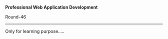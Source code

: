 <p><b>Professional Web Application Development</b></p>
<p>Round-46</p>
<hr>
<p>Only for learning purpose.....</p>